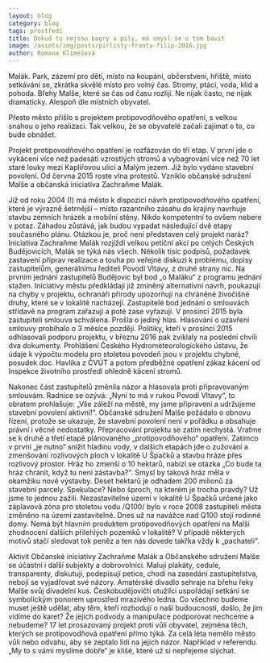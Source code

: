 ```yaml
---
layout: blog
category: blog
tags: prostředí
title: Dokud tu nejsou bagry a pily, má smysl se o tom bavit
image: /assets/img/posts/pirlisty-franta-filip-2016.jpg
author: Romana Klimešová
---
```


Malák. Park, zázemí pro děti, místo na koupání, občerstvení, hřiště, místo setkávání se, zkrátka skvělé místo pro volný čas.
Stromy, ptáci, voda, klid a pohoda.
Břehy Malše, které se čas od času rozlijí. Ne nijak často, ne nijak dramaticky.
Alespoň dle místních obyvatel.

Přesto město přišlo s projektem protipovodňového opatření, s velkou snahou o jeho realizaci.
Tak velkou, že se obyvatelé začali zajímat o to, co bude obnášet.

Projekt protipovodňového opatření je rozfázován do tří etap. V první jde o vykácení více než padesáti vzrostlých stromů a vybagrování více než 70 let staré louky mezi Kaplířovou ulicí a Malým jezem.
Již bylo vydáno stavební povolení. Od června 2015 roste vlna protestů.
Vzniklo občanské sdružení Malše a občanská iniciativa Zachraňme Malák.

Již od roku 2004 (!) má město k dispozici návrh protipovodňového opatření, které je výrazně šetrnější – místo razantního zásahu do krajiny navrhuje stavbu zemních hrázek a mobilní stěny. Nikdo kompetentní to ovšem nebere v potaz. Záhadou zůstává, jak budou vypadat následující dvě etapy současného plánu. Otázkou je, proč není představen celý projekt naráz? Iniciativa Zachraňme Malák rozjíždí velkou petiční akci po celých Českých Budějovicích, Malák se týká nás všech. Několik tisíc podpisů, požadavek zastavení příprav realizace a touha po veřejné diskuzi k problému, dopisy zastupitelům, generálnímu řediteli Povodí Vltavy, z druhé strany nic. Na prvním jednání zastupitelů Budějovic byl bod „o Maláku“ z programu jednání stažen. Iniciativy městu předkládají již zmíněný alternativní návrh, poukazují na chyby v projektu, ochranáři přírody upozorňují na chráněné živočišné druhy, které se v lokalitě nacházejí. Zastupitelé bod jednání o smlouvách střídavě na program zařazují a poté zase vyřazují. V prosinci 2015 byla zastupiteli smlouva schválena. Prošla o jediný hlas. Hlasování o uzavření smlouvy probíhalo o 3 měsíce později. Politiky, kteří v prosinci 2015 odhlasovali podporu projektu, v březnu 2016 pak zviklaly na poslední chvíli dva dokumenty. Prohlášení Českého Hydrometeorologického ústavu, že údaje k výpočtu modelu pro stoletou povodeň jsou v projektu chybné, posudek doc. Havlíka z ČVÚT a potom předběžné opatření zákaz kácení od Inspekce životního prostředí ohledně kácení stromů.

Nakonec část zastupitelů změnila názor a hlasovala proti připravovaným smlouvám.
Radnice se ozývá: „Nyní to má v rukou Povodí Vltavy“, to obratem prohlašuje: „Vše záleží na městě, my jsme připraveni a udržujeme stavební povolení aktivní!“.
Občanské sdružení Malše požádalo o obnovu řízení, protože se ukazuje, že stavební povolení není v pořádku a obsahuje právní i věcné nedostatky. Přepracování projektu se zatím nechystá. Vraťme se k druhé a třetí etapě plánovaného „protipovodňového“ opatření. Zatímco v první „je nutno“ snížit hladinu vody, v dalších etapách jde o zužování a zmenšování rozlivových ploch v lokalitě U Špačků a stavbu hráze přes rozlivový prostor. Hráz ho zmenší o 10 hektarů, nabízí se otázka „Co bude ta hráz chránit, když tu není zástavba?“. Smysl by taková hráz měla v okamžiku nové výstavby. Deset hektarů je odhadem 200 milionů za stavební parcely. Spekulace? Nebo šproch, na kterém je trocha pravdy? Už jsme to jednou zažili. Nezastavitelné území v lokalitě U Špačků určené jako záplavová zóna pro stoletou vodu /Q100/ bylo v roce 2008 zastupiteli města změněno na území zastavitelné. Dnes už na navážce nad Q100 stojí rodinné domy. Nemá být hlavním produktem protipovodňových opatření na Malši zhodnocení dalších přilehlých pozemků v lokalitě? V případě některých motivů stačí sledovat tok peněz a ten nás dovede takřka vždy k „pachateli“.

Aktivit Občanské iniciativy Zachraňme Malák a Občanského sdružení Malše se účastní i další subjekty a dobrovolníci. Malují plakáty, cedule, transparenty, diskutují, podepisují petice, chodí na zasedání zastupitelstva, nebojí se vyjadřovat své názory. Amatérské divadlo sehraje na břehu řeky Malše svůj divadelní kus. Českobudějovičtí otužilci uspořádají setkání se symbolickým ponorem uprostřed mrazivého ledna. Co všechno budeme muset ještě udělat, aby těm, kteří rozhodují o naší budoucnosti, došlo, že jim vidíme do karet? Že jejich podvody a manipulace podporovat nechceme a nebudeme? 17 let prosazovaný projekt proti vůli obyvatel, zejména těch, kterých se protipovodňová opatření přímo týká. Za celá léta nemělo město vůli nebo odvahu, aby se zeptalo lidí na jejich názor. Například v referendu. „My to s vámi myslíme dobře“ je klišé, které už si nepřejeme slýchat.
